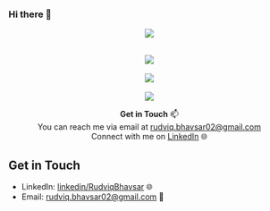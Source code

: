 ### Hi there 👋

<p align="center">
        <a href="https://skillicons.dev">
          <img src="https://skillicons.dev/icons?i=py,bash,git" />
        </a>
      </p>
      
<p align="center">
  </br>
  
  <a href="https://git.io/streak-stats">
    <img src=https://streak-stats.demolab.com/?user=Rudviq&&theme=tokyonight&&hide_border=true&card_width=495>
  </a>
   
  </br>
  </br>
        
  <a href="https://github.com/anuraghazra/github-readme-stats">
    <img src=https://github-readme-stats-git-masterrstaa-rickstaa.vercel.app/api/top-langs/?username=Rudviq&hide_border=true&langs_count=5&show_icons=true&card_width=495&theme=tokyonight&hide=Tex>
  
  </br>
  </br>

  <a href="https://github.com/anuraghazra/github-readme-stats">
    <img src=https://github-readme-stats-git-masterrstaa-rickstaa.vercel.app/api?username=Rudviq&hide_border=true&show_icons=true&theme=tokyonight&card_width=495 />
  </a>
    
</p>

<!-- Get in Touch Section -->
  <p align="center">
      <strong>Get in Touch</strong> 📫
      <br>
      You can reach me via email at <a href="mailto:rudviq.bhavsar02@gmail.com">rudviq.bhavsar02@gmail.com</a>
      <br>
      Connect with me on <a href="https://www.linkedin.com/in/rudviqbhavsar/">LinkedIn</a> 🌐
  </p>

## Get in Touch
- LinkedIn: [linkedin/RudviqBhavsar](https://www.linkedin.com/in/rudviq-bhavsar-201219187/?originalSubdomain=in) 🌐
- Email: [rudviq.bhavsar02@gmail.com](mailto:rudviq.bhavsar02@gmail.com) 📧
<!--
**Rudviq/Rudviq** is a ✨ _special_ ✨ repository because its `README.md` (this file) appears on your GitHub profile.

Here are some ideas to get you started:

- 🔭 I’m currently working on ...
- 🌱 I’m currently learning ...
- 👯 I’m looking to collaborate on ...
- 🤔 I’m looking for help with ...
- 💬 Ask me about ...
- 📫 How to reach me: ...
- 😄 Pronouns: ...
- ⚡ Fun fact: ...
-->
